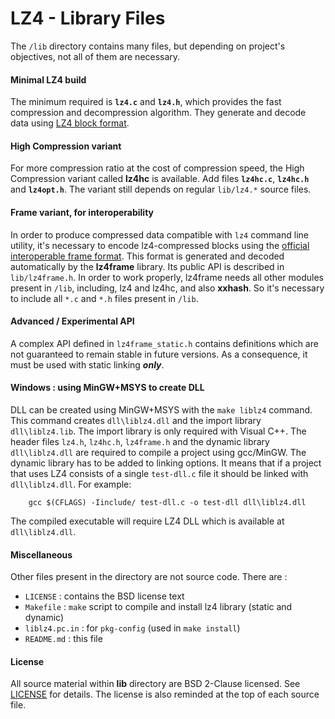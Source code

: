 LZ4 - Library Files
================================

The `/lib` directory contains many files, but depending on project's objectives,
not all of them are necessary.

#### Minimal LZ4 build

The minimum required is **`lz4.c`** and **`lz4.h`**,
which provides the fast compression and decompression algorithm.
They generate and decode data using [LZ4 block format].


#### High Compression variant

For more compression ratio at the cost of compression speed,
the High Compression variant called **lz4hc** is available.
Add files **`lz4hc.c`**, **`lz4hc.h`** and **`lz4opt.h`**.
The variant still depends on regular `lib/lz4.*` source files.


#### Frame variant, for interoperability

In order to produce compressed data compatible with `lz4` command line utility,
it's necessary to encode lz4-compressed blocks using the [official interoperable frame format].
This format is generated and decoded automatically by the **lz4frame** library.
Its public API is described in `lib/lz4frame.h`.
In order to work properly, lz4frame needs all other modules present in `/lib`,
including, lz4 and lz4hc, and also **xxhash**.
So it's necessary to include all `*.c` and `*.h` files present in `/lib`.


#### Advanced / Experimental API

A complex API defined in `lz4frame_static.h` contains definitions
which are not guaranteed to remain stable in future versions.
As a consequence, it must be used with static linking ***only***.


#### Windows : using MinGW+MSYS to create DLL

DLL can be created using MinGW+MSYS with the `make liblz4` command.
This command creates `dll\liblz4.dll` and the import library `dll\liblz4.lib`.
The import library is only required with Visual C++.
The header files `lz4.h`, `lz4hc.h`, `lz4frame.h` and the dynamic library
`dll\liblz4.dll` are required to compile a project using gcc/MinGW.
The dynamic library has to be added to linking options.
It means that if a project that uses LZ4 consists of a single `test-dll.c`
file it should be linked with `dll\liblz4.dll`. For example:
```
    gcc $(CFLAGS) -Iinclude/ test-dll.c -o test-dll dll\liblz4.dll
```
The compiled executable will require LZ4 DLL which is available at `dll\liblz4.dll`.


#### Miscellaneous

Other files present in the directory are not source code. There are :

 - `LICENSE` : contains the BSD license text
 - `Makefile` : `make` script to compile and install lz4 library (static and dynamic)
 - `liblz4.pc.in` : for `pkg-config` (used in `make install`)
 - `README.md` : this file

[official interoperable frame format]: ../doc/lz4_Frame_format.md
[LZ4 block format]: ../doc/lz4_Block_format.md


#### License

All source material within __lib__ directory are BSD 2-Clause licensed.
See [LICENSE](LICENSE) for details.
The license is also reminded at the top of each source file.
